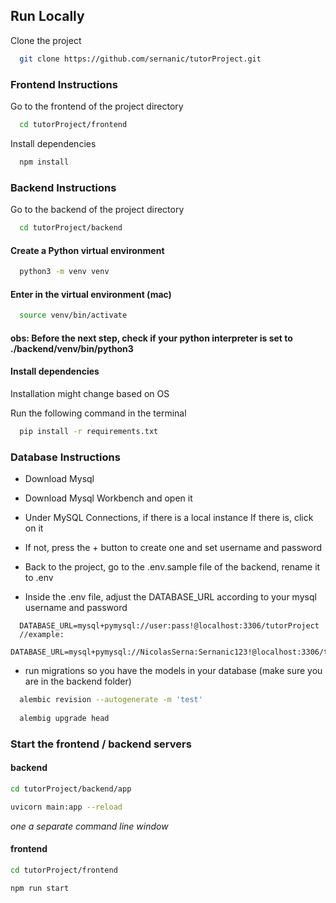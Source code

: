 
## Run Locally

Clone the project

```bash
  git clone https://github.com/sernanic/tutorProject.git
```
### Frontend Instructions

Go to the frontend of the project directory

```bash
  cd tutorProject/frontend
```

Install dependencies 

```bash
  npm install
```

### Backend Instructions

Go to the backend of the project directory

```bash
  cd tutorProject/backend
```

#### Create a Python virtual environment

```bash
  python3 -m venv venv
```

#### Enter in the virtual environment (mac)
```bash
  source venv/bin/activate
```

#### obs: Before the next step, check if your python interpreter is set to ./backend/venv/bin/python3


#### Install dependencies 

Installation might change based on OS

Run the following command in the terminal

```bash
  pip install -r requirements.txt
```

### Database Instructions

* Download Mysql 

* Download Mysql Workbench and open it

* Under MySQL Connections, if there is a local instance If there is, click on it

* If not, press the + button to create one and set username and password

* Back to the project, go to the .env.sample file of the backend, rename it to .env 

* Inside the .env file, adjust the DATABASE_URL according to your mysql username and password

```
  DATABASE_URL=mysql+pymysql://user:pass!@localhost:3306/tutorProject
  //example:
  DATABASE_URL=mysql+pymysql://NicolasSerna:Sernanic123!@localhost:3306/tutorProject
```

* run migrations so you have the models in your database (make sure you are in the backend folder)

```bash
  alembic revision --autogenerate -m 'test'
  
  alembig upgrade head
```

### Start the frontend / backend servers

#### backend

```bash
cd tutorProject/backend/app

uvicorn main:app --reload
```

*one a separate command line window*

#### frontend

```bash
cd tutorProject/frontend

npm run start
```





